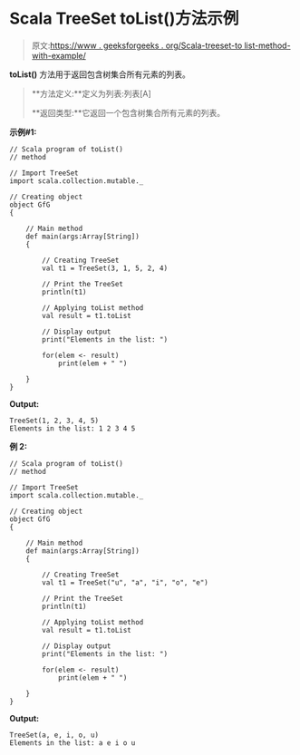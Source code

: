 # Scala TreeSet toList()方法示例

> 原文:[https://www . geeksforgeeks . org/Scala-treeset-to list-method-with-example/](https://www.geeksforgeeks.org/scala-treeset-tolist-method-with-example/)

**toList()** 方法用于返回包含树集合所有元素的列表。

> **方法定义:**定义为列表:列表[A]
> 
> **返回类型:**它返回一个包含树集合所有元素的列表。

**示例#1:**

```
// Scala program of toList() 
// method 

// Import TreeSet
import scala.collection.mutable._

// Creating object 
object GfG 
{ 

    // Main method 
    def main(args:Array[String]) 
    { 

        // Creating TreeSet
        val t1 = TreeSet(3, 1, 5, 2, 4)  

        // Print the TreeSet 
        println(t1) 

        // Applying toList method  
        val result = t1.toList

        // Display output 
        print("Elements in the list: ") 

        for(elem <- result) 
            print(elem + " ") 

    } 
} 
```

**Output:**

```
TreeSet(1, 2, 3, 4, 5)
Elements in the list: 1 2 3 4 5

```

**例 2:**

```
// Scala program of toList() 
// method 

// Import TreeSet
import scala.collection.mutable._

// Creating object 
object GfG 
{ 

    // Main method 
    def main(args:Array[String]) 
    { 

        // Creating TreeSet
        val t1 = TreeSet("u", "a", "i", "o", "e")  

        // Print the TreeSet 
        println(t1) 

        // Applying toList method  
        val result = t1.toList

        // Display output 
        print("Elements in the list: ") 

        for(elem <- result) 
            print(elem + " ") 

    } 
} 
```

**Output:**

```
TreeSet(a, e, i, o, u)
Elements in the list: a e i o u

```